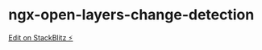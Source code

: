 # ngx-open-layers-change-detection

[Edit on StackBlitz ⚡️](https://stackblitz.com/edit/ngx-open-layers-change-detection)